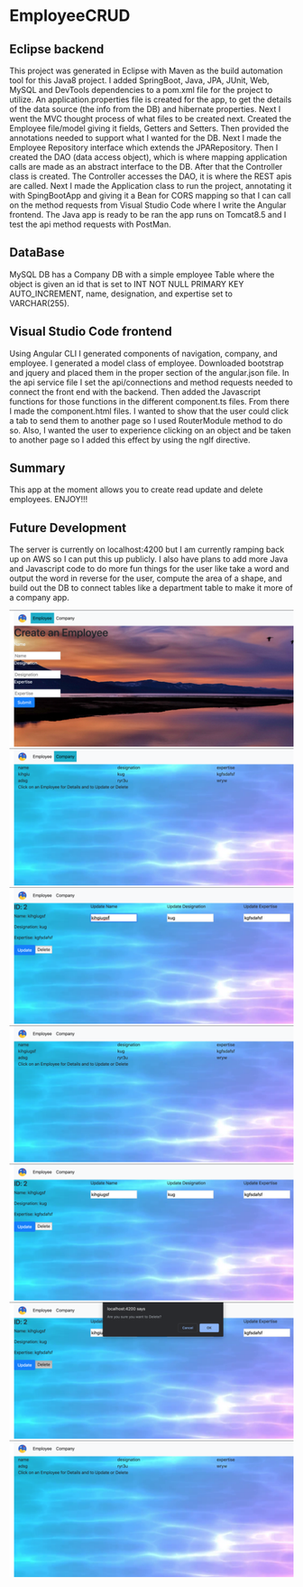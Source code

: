 
# EmployeeCRUD

## Eclipse backend
This project was generated in Eclipse with Maven as the build automation tool for this Java8 project. I added SpringBoot, Java, JPA, JUnit, Web, MySQL and DevTools dependencies to a pom.xml file for the project to utilize. An application.properties file is created for the app, to get the details of the data source (the info from the DB) and hibernate properties. Next I went the MVC thought process of what files to be created next. Created the Employee file/model giving it fields, Getters and Setters. Then provided the annotations needed to support what I wanted for the DB. Next I made the Employee Repository interface which extends the JPARepository. Then I created the DAO (data access object), which is where mapping application calls are made as an abstract interface to the DB. After that the Controller class is created. The Controller accesses the DAO, it is where the REST apis are called. Next I made the Application class to run the project, annotating it with SpingBootApp and giving it a Bean for CORS mapping so that I can call on the method requests from Visual Studio Code where I write the Angular frontend. The Java app is ready to be ran the app runs on Tomcat8.5 and I test the api method requests with PostMan.

## DataBase
MySQL DB has a Company DB with a simple employee Table where the object is given an id that is set to INT NOT NULL PRIMARY KEY AUTO_INCREMENT, name, designation, and expertise set to VARCHAR(255).

## Visual Studio Code frontend
Using Angular CLI I generated components of navigation, company, and employee. I generated a model class of employee. Downloaded bootstrap and jquery and placed them in the proper section of the angular.json file. In the api service file I set the api/connections and method requests needed to connect the front end with the backend. Then added the Javascript functions for those functions in the different component.ts files. From there I made the component.html files. I wanted to show that the user could click a tab to send them to another page so I used RouterModule method to do so. Also, I wanted the user to experience clicking on an object and be taken to another page so I added this effect by using the ngIf directive.

## Summary
This app at the moment allows you to create read update and delete employees. ENJOY!!!

## Future Development
The server is currently on localhost:4200 but I am currently ramping back up on AWS so I can put this up publicly.
I also have plans to add more Java and Javascript code to do more fun things for the user like take a word and output the word in reverse for the user, compute the area of a shape, and build out the DB to connect tables like a department table to make it more of a company app.

![](images/empCrud1.png)
![](images/empCrud2.png)
![](images/empCrud3.png)
![](images/empCrud4.png)
![](images/empCrud5.png)
![](images/empCrud6.png)
![](images/empCrud7.png)

